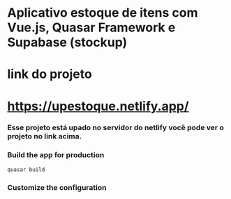 # Aplicativo estoque de itens com Vue.js, Quasar Framework e Supabase (stockup)

# link do projeto
# https://upestoque.netlify.app/

### Esse projeto está upado no servidor do netlify você pode ver o projeto no link acima.


### Build the app for production
```bash
quasar build
```

### Customize the configuration